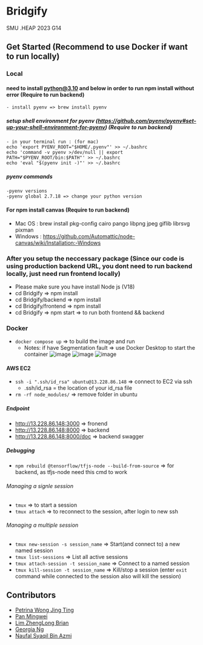 # Bridgify
SMU .HEAP 2023 G14

## Get Started (Recommend to use Docker if want to run locally)
### Local
#### need to install python@3.10 and below in order to run npm install without error (Require to run backend)
    - install pyenv => brew install pyenv
    
##### setup shell environment for pyenv (https://github.com/pyenv/pyenv#set-up-your-shell-environment-for-pyenv) (Require to run backend)
    - in your terminal run : (for mac)
    echo 'export PYENV_ROOT="$HOME/.pyenv"' >> ~/.bashrc
    echo 'command -v pyenv >/dev/null || export PATH="$PYENV_ROOT/bin:$PATH"' >> ~/.bashrc
    echo 'eval "$(pyenv init -)"' >> ~/.bashrc

##### pyenv commands
    -pyenv versions
    -pyenv global 2.7.18 => change your python version

#### For npm install canvas (Require to run backend)
  - Mac OS : brew install pkg-config cairo pango libpng jpeg giflib librsvg pixman
  - Windows : https://github.com/Automattic/node-canvas/wiki/Installation:-Windows
    
### After you setup the neccessary package (Since our code is using production backend URL, you dont need to run backend locally, just need run frontend locally)
- Please make sure you have install Node js (V18)
- cd Bridgify => npm install
- cd Bridgify/backend => npm install
- cd Bridgify/frontend => npm install
- cd Bridgify => npm start => to run both frontend && backend

### Docker
- `docker compose up` => to build the image and run
    - Notes: if have Segmentation fault => use Docker Desktop to start the container
![image](https://github.com/xXxPMWxXx/Bridgify/assets/53245147/fcb8443b-ca8a-4fc8-96d4-fba34bbef8a1)
![image](https://github.com/xXxPMWxXx/Bridgify/assets/53245147/4fb9faa9-81b6-4fd2-98b3-60d3579298c7)
![image](https://github.com/xXxPMWxXx/Bridgify/assets/53245147/e7ebe4a7-ed37-47b3-acc6-526ac76172dc)


#### AWS EC2
- `ssh -i ".ssh/id_rsa" ubuntu@13.228.86.148` => connect to EC2 via ssh
    - .ssh/id_rsa = the location of your id_rsa file
- `rm -rf node_modules/` => remove folder in ubuntu
##### Endpoint
- http://13.228.86.148:3000 => fronend
- http://13.228.86.148:8000 => backend
- http://13.228.86.148:8000/doc => backend swagger

##### Debugging
- `npm rebuild @tensorflow/tfjs-node --build-from-source` => for backend, as tfjs-node need this cmd to work

###### Managing a signle session
- `tmux` => to start a session
- `tmux attach` => to reconnect to the session, after login to new ssh

###### Managing a multiple session
- `tmux new-session -s session_name` => Start(and connect to) a new named session
- `tmux list-sessions` => List all active sessions
- `tmux attach-session -t session_name` => Connect to a named session
- `tmux kill-session -t session_name` => Kill/stop a session (enter `exit` command while connected to the session also will kill the session)

## Contributors
- [Petrina Wong Jing Ting](https://github.com/petrinawjt)
- [Pan Mingwei](https://github.com/xXxPMWxXx)
- [Lim ZhengLong Brian](https://github.com/Liseon617)
- [Georgia Ng](https://github.com/Georgiaxng)
- [Naufal Syaqil Bin Azmi](https://github.com/nafutofu)

